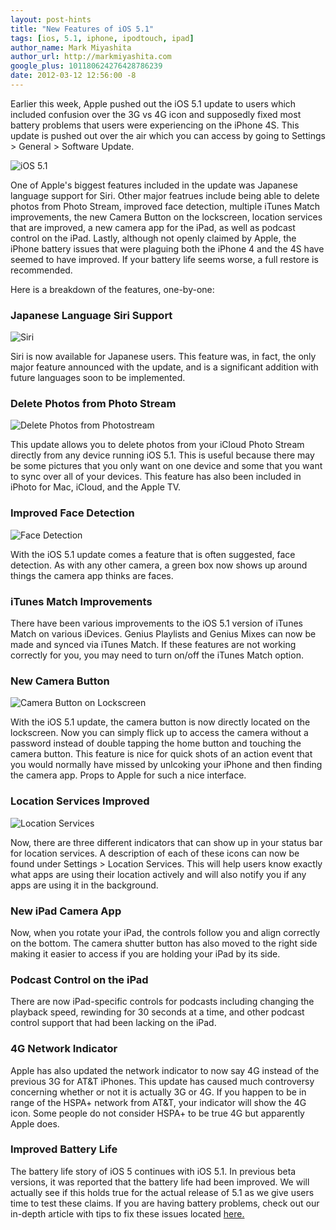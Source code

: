 ```yaml
---
layout: post-hints
title: "New Features of iOS 5.1"
tags: [ios, 5.1, iphone, ipodtouch, ipad]
author_name: Mark Miyashita
author_url: http://markmiyashita.com
google_plus: 101180624276428786239
date: 2012-03-12 12:56:00 -8
---
```


Earlier this week, Apple pushed out the iOS 5.1 update to users which included confusion over the 3G vs 4G icon and supposedly fixed most battery problems that users were experiencing on the iPhone 4S. This update is pushed out over the air which you can access by going to Settings > General > Software Update.

<img class="clear blog-image normal-border" src="/images/ios5.1.jpg" title="iOS 5.1">

One of Apple's biggest features included in the update was Japanese language support for Siri. Other major featrues include being able to delete photos from Photo Stream, improved face detection, multiple iTunes Match improvements, the new Camera Button on the lockscreen, location services that are improved, a new camera app for the iPad, as well as podcast control on the iPad. Lastly, although not openly claimed by Apple, the iPhone battery issues that were plaguing both the iPhone 4 and the 4S have seemed to have improved. If your battery life seems worse, a full restore is recommended.

Here is a breakdown of the features, one-by-one:

### Japanese Language Siri Support

<img class="clear blog-image normal-border" src="/images/japanese_siri.jpg" title="Siri">

Siri is now available for Japanese users. This feature was, in fact, the only major feature announced with the update, and is a significant addition with future languages soon to be implemented.

### Delete Photos from Photo Stream

<img class="clear blog-image normal-border" src="/images/photostream_delete.jpg" title="Delete Photos from Photostream">

This update allows you to delete photos from your iCloud Photo Stream directly from any device running iOS 5.1. This is useful because there may be some pictures that you only want on one device and some that you want to sync over all of your devices. This feature has also been included in iPhoto for Mac, iCloud, and the Apple TV.

### Improved Face Detection

<img class="clear blog-image normal-border" src="/images/face_detection.jpg" title="Face Detection">

With the iOS 5.1 update comes a feature that is often suggested, face detection. As with any other camera, a green box now shows up around things the camera app thinks are faces.

### iTunes Match Improvements

There have been various improvements to the iOS 5.1 version of iTunes Match on various iDevices. Genius Playlists and Genius Mixes can now be made and synced via iTunes Match. If these features are not working correctly for you, you may need to turn on/off the iTunes Match option.

### New Camera Button

<img class="clear blog-image normal-border" src="/images/camera_lockscreen.jpg" title="Camera Button on Lockscreen">

With the iOS 5.1 update, the camera button is now directly located on the lockscreen. Now you can simply flick up to access the camera without a password instead of double tapping the home button and touching the camera button. This feature is nice for quick shots of an action event that you would normally have missed by unlcoking your iPhone and then finding the camera app. Props to Apple for such a nice interface.

### Location Services Improved

<img class="clear blog-image normal-border" src="/images/location_services.jpg" title="Location Services">

Now, there are three different indicators that can show up in your status bar for location services. A description of each of these icons can now be found under Settings > Location Services. This will help users know exactly what apps are using their location actively and will also notify you if any apps are using it in the background.

### New iPad Camera App

Now, when you rotate your iPad, the controls follow you and align correctly on the bottom. The camera shutter button has also moved to the right side making it easier to access if you are holding your iPad by its side.

### Podcast Control on the iPad

There are now iPad-specific controls for podcasts including changing the playback speed, rewinding for 30 seconds at a time, and other podcast control support that had been lacking on the iPad.

### 4G Network Indicator

Apple has also updated the network indicator to now say 4G instead of the previous 3G for AT&T iPhones. This update has caused much controversy concerning whether or not it is actually 3G or 4G. If you happen to be in range of the HSPA+ network from AT&T, your indicator will show the 4G icon. Some people do not consider HSPA+ to be true 4G but apparently Apple does. 

### Improved Battery Life

The battery life story of iOS 5 continues with iOS 5.1. In previous beta versions, it was reported that the battery life had been improved. We will actually see if this holds true for the actual release of 5.1 as we give users time to test these claims. If you are having battery problems, check out our in-depth article with tips to fix these issues located <a href="http://hints.binaryage.com/iphone-battery-problems/">here.</a>
